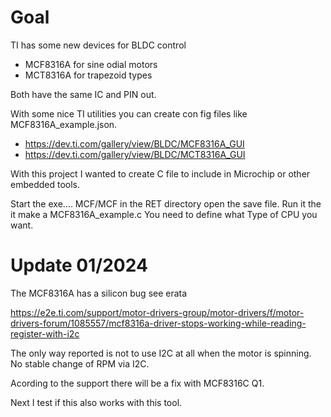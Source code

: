 
Goal
====

TI has some new devices for BLDC control

- MCF8316A for sine odial motors
- MCT8316A for trapezoid types

Both have the same IC and PIN out.

With some nice TI utilities you can create con fig files like MCF8316A_example.json.

- https://dev.ti.com/gallery/view/BLDC/MCF8316A_GUI
- https://dev.ti.com/gallery/view/BLDC/MCT8316A_GUI

With this project I wanted to create C file to include in Microchip or other embedded tools.


Start the exe.... MCF/MCF in the RET directory open the save file.
Run it the it make a MCF8316A_example.c
You need to define what Type of CPU you want.

Update 01/2024
==============

The MCF8316A has a silicon bug see erata

https://e2e.ti.com/support/motor-drivers-group/motor-drivers/f/motor-drivers-forum/1085557/mcf8316a-driver-stops-working-while-reading-register-with-i2c

The only way reported is not to use I2C at all when the motor is spinning.
No stable change of RPM via I2C.

Acording to the support there will be a fix with MCF8316C Q1.

Next I test if this also works with this tool.








